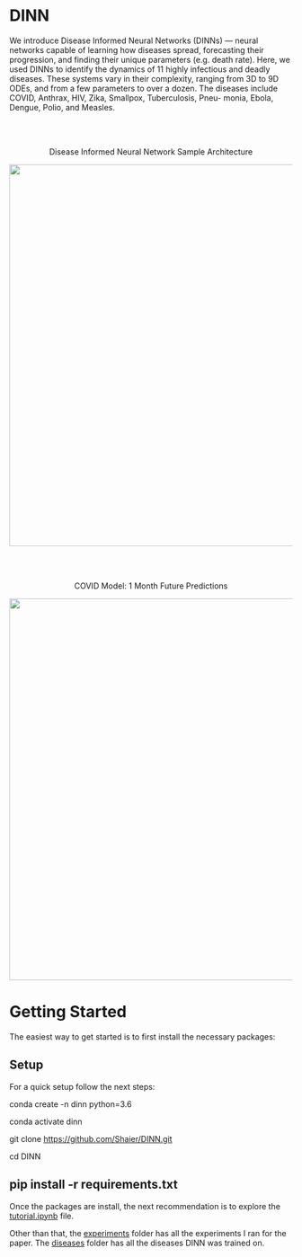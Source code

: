 # DINN
We introduce Disease Informed Neural Networks (DINNs) — neural networks capable of learning how diseases spread, forecasting their progression, and finding their unique parameters (e.g. death rate). Here, we used DINNs to identify the dynamics of 11 highly infectious and deadly diseases. These systems vary in their complexity, ranging from 3D to 9D ODEs, and from a few parameters to over a dozen. The diseases include COVID, Anthrax, HIV, Zika, Smallpox, Tuberculosis, Pneu- monia, Ebola, Dengue, Polio, and Measles.

<br/><br/>

<p align="center">
   Disease Informed Neural Network Sample Architecture</span>
</p>

<div align="center">
<!--    <br/><br/> -->
  <img src="https://github.com/Shaier/DINN/blob/master/DINN_Sample_Architecture.png" width="680" /> 
<!--   <br/><br/> -->
</div>

<br/><br/>

<p align="center">
   COVID Model: 1 Month Future Predictions </span>
</p>

<div align="center">
<!--    <br/><br/> -->
  <img src="https://github.com/Shaier/DINN/blob/master/Experiments/real_data/covid_real_data_cumulative_cases.jpg" width="680" /> 
<!--   <br/><br/> -->
</div>

# Getting Started
The easiest way to get started is to first install the necessary packages:

## Setup
For a quick setup follow the next steps:

conda create -n dinn python=3.6

conda activate dinn

git clone https://github.com/Shaier/DINN.git

cd DINN

pip install -r requirements.txt
----------------------------------------------------------------------------------------------------------------------------------------------------------------------------------------------------------------------------------------------------------------------------------------------------------------------------------

Once the packages are install, the next recommendation is to explore the [tutorial.ipynb](tutorial.ipynb) file.

Other than that, the [experiments](https://github.com/Shaier/DINN/tree/master/Experiments) folder has all the experiments I ran for the paper.
The [diseases](https://github.com/Shaier/DINN/tree/master/Diseases) folder has all the diseases DINN was trained on.
